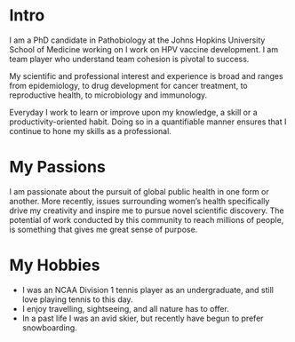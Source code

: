
# Intro

I am a PhD candidate in Pathobiology at the Johns Hopkins University School of Medicine working on 
I work on HPV vaccine development. I am team player who understand team cohesion is pivotal to success.


My scientific and professional interest and experience is broad and ranges from epidemiology, to drug development for
cancer treatment, to reproductive health, to microbiology and immunology.


Everyday I work to learn or improve upon my knowledge, a skill or a productivity-oriented habit.
Doing so in a quantifiable manner ensures that I continue to hone my skills as a professional.


# My Passions

I am passionate about the pursuit of global public health in one form or another. More recently, issues surrounding women’s health specifically drive my creativity and inspire me to pursue novel scientific discovery. The potential of 
work conducted by this community to reach millions of people, is something that gives me great sense of purpose.

<!-- 
# My Professional Goals
I enjoy technical consulting because it provides me with a platform to utilize my love for interpersonal
interactions and ...

I would love to have the public health equivalent of the impact [Microsoft](https://www.microsoft.com/) and [Google](https://google.com) have had for us all .... -->


# My Hobbies

- I was an NCAA Division 1 tennis player as an undergraduate, and still love playing tennis to this day.
- I enjoy travelling, sightseeing, and all nature has to offer.
- In a past life I was an avid skier, but recently have begun to prefer snowboarding.

